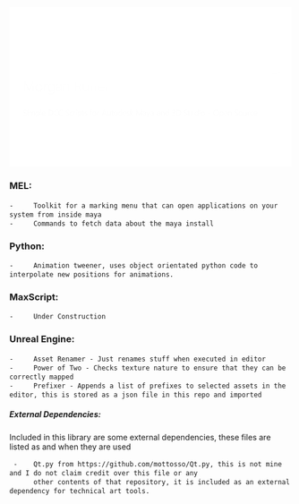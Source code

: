 ![Simple Logo](https://github.com/MorganRuffell/Technical-Art-Tools/blob/main/Logo.png)


### MEL:
  
    -     Toolkit for a marking menu that can open applications on your system from inside maya
    -     Commands to fetch data about the maya install

### Python:
  
    -     Animation tweener, uses object orientated python code to interpolate new positions for animations.


### MaxScript:

    -     Under Construction
    
### Unreal Engine:

    -     Asset Renamer - Just renames stuff when executed in editor
    -     Power of Two - Checks texture nature to ensure that they can be correctly mapped
    -     Prefixer - Appends a list of prefixes to selected assets in the editor, this is stored as a json file in this repo and imported
    
##### External Dependencies:
Included in this library are some external dependencies, these files are listed as and when they are used

     -    Qt.py from https://github.com/mottosso/Qt.py, this is not mine and I do not claim credit over this file or any
          other contents of that repository, it is included as an external dependency for technical art tools.
